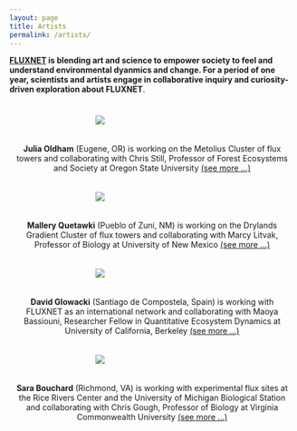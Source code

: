 ```yaml
---
layout: page
title: Artists
permalink: /artists/
---
```

<style>
.row {
  display: flex;
  flex-wrap: wrap;
  max-width: 1200px;xs
  margin: 0 auto;
}

.column {
  flex: 44.44%;
  padding: 10px;
  text-align: center;
  align-items: center; 
}

img {
  max-width: 200px;
  max-height: 200px;
  width: auto;
  height: auto;
  display: block;
  margin-left: auto;
  margin-right: auto;
}

@media screen and (max-width: 600px) {
  .column {
    flex: 100%;
  }
}
</style>

<b><a href = "https://fluxnet.org/">FLUXNET</a> is blending art and science to empower society to feel and understand environmental dyanmics and change. For a period of one year, scientists and artists engage in collaborative inquiry and curiosity-driven exploration about FLUXNET</b>.


<div class="row">
  <div class="column">
  <figure>
      <img src="https://fluxnetart.github.io/images/Julia.jpg">
    </figure>
  </div>

  <div class="column">
    <figcaption><b>Julia Oldham</b> (Eugene, OR) is working on the Metolius Cluster of flux towers and collaborating with Chris Still, Professor of Forest Ecosystems and Society at Oregon State University <a href="https://fluxnetart.github.io/Julia/">(see more ...)</a></figcaption>
  </div>
</div>

<div class="row">
  <div class="column">
  <figure>
      <img src="https://fluxnetart.github.io/Mallery.jpg">
    </figure>
  </div>

  <div class="column">
    <figcaption><b>Mallery Quetawki</b> (Pueblo of Zuni, NM) is working on the Drylands Gradient Cluster of flux towers and collaborating with Marcy Litvak, Professor of Biology at University of New Mexico <a href="https://fluxnetart.github.io/Julia/">(see more ...)</a></figcaption>
  </div>
</div>


<div class="row">
  <div class="column">
  <figure>
      <img src="https://fluxnetart.github.io/images/Dave.jpg">
    </figure>
  </div>

  <div class="column">
    <figcaption><b>David Glowacki</b> (Santiago de Compostela, Spain) is working with FLUXNET as an international network and collaborating with Maoya Bassiouni, Researcher Fellow in Quantitative Ecosystem Dynamics at University of California, Berkeley <a href="https://fluxnetart.github.io/Julia/">(see more ...)</a></figcaption>
  </div>
</div>

<div class="row">
  <div class="column">
  <figure>
      <img src="https://fluxnetart.github.io/images/Sara.jpg">
    </figure>
  </div>

  <div class="column">
    <figcaption><b>Sara Bouchard</b> (Richmond, VA) is working with experimental flux sites at the Rice Rivers Center and the University of Michigan Biological Station and collaborating with Chris Gough, Professor of Biology at Virginia Commonwealth University <a href="https://fluxnetart.github.io/Sara/">(see more ...)</a></figcaption>
  </div>
</div>

